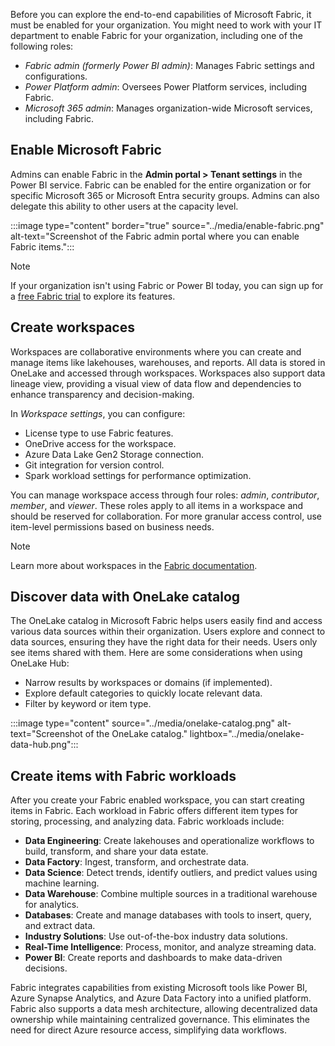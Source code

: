 Before you can explore the end-to-end capabilities of Microsoft Fabric, it must be enabled for your organization. You might need to work with your IT department to enable Fabric for your organization, including one of the following roles:

- _Fabric admin (formerly Power BI admin)_: Manages Fabric settings and configurations.
- _Power Platform admin_: Oversees Power Platform services, including Fabric.
- _Microsoft 365 admin_: Manages organization-wide Microsoft services, including Fabric.

## Enable Microsoft Fabric

Admins can enable Fabric in the **Admin portal > Tenant settings** in the Power BI service. Fabric can be enabled for the entire organization or for specific Microsoft 365 or Microsoft Entra security groups. Admins can also delegate this ability to other users at the capacity level.

:::image type="content" border="true" source="../media/enable-fabric.png" alt-text="Screenshot of the Fabric admin portal where you can enable Fabric items.":::

> [!NOTE]
> If your organization isn't using Fabric or Power BI today, you can sign up for a [free Fabric trial](/fabric/get-started/fabric-trial) to explore its features.

## Create workspaces

Workspaces are collaborative environments where you can create and manage items like lakehouses, warehouses, and reports. All data is stored in OneLake and accessed through workspaces. Workspaces also support data lineage view, providing a visual view of data flow and dependencies to enhance transparency and decision-making.

In _Workspace settings_, you can configure:

- License type to use Fabric features.
- OneDrive access for the workspace.
- Azure Data Lake Gen2 Storage connection.
- Git integration for version control.
- Spark workload settings for performance optimization.

You can manage workspace access through four roles: _admin_, _contributor_, _member_, and _viewer_. These roles apply to all items in a workspace and should be reserved for collaboration. For more granular access control, use item-level permissions based on business needs.

> [!NOTE]
> Learn more about workspaces in the [Fabric documentation](/fabric/get-started/workspaces).

## Discover data with OneLake catalog

The OneLake catalog in Microsoft Fabric helps users easily find and access various data sources within their organization. Users explore and connect to data sources, ensuring they have the right data for their needs. Users only see items shared with them. Here are some considerations when using OneLake Hub:

- Narrow results by workspaces or domains (if implemented).
- Explore default categories to quickly locate relevant data.
- Filter by keyword or item type.

:::image type="content" source="../media/onelake-catalog.png" alt-text="Screenshot of the OneLake catalog." lightbox="../media/onelake-data-hub.png":::

## Create items with Fabric workloads

After you create your Fabric enabled workspace, you can start creating items in Fabric. Each workload in Fabric offers different item types for storing, processing, and analyzing data. Fabric workloads include:

- **Data Engineering**: Create lakehouses and operationalize workflows to build, transform, and share your data estate.
- **Data Factory**: Ingest, transform, and orchestrate data.
- **Data Science**: Detect trends, identify outliers, and predict values using machine learning.
- **Data Warehouse**: Combine multiple sources in a traditional warehouse for analytics.
- **Databases**: Create and manage databases with tools to insert, query, and extract data.
- **Industry Solutions**: Use out-of-the-box industry data solutions.
- **Real-Time Intelligence**: Process, monitor, and analyze streaming data.
- **Power BI**: Create reports and dashboards to make data-driven decisions.

Fabric integrates capabilities from existing Microsoft tools like Power BI, Azure Synapse Analytics, and Azure Data Factory into a unified platform. Fabric also supports a data mesh architecture, allowing decentralized data ownership while maintaining centralized governance. This eliminates the need for direct Azure resource access, simplifying data workflows.
